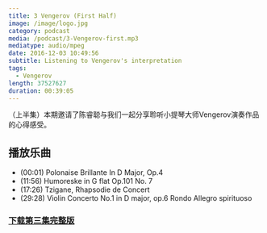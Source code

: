 ```yaml
---
title: 3 Vengerov (First Half)
image: /image/logo.jpg
category: podcast
media: /podcast/3-Vengerov-first.mp3
mediatype: audio/mpeg
date: 2016-12-03 10:49:56
subtitle: Listening to Vengerov's interpretation
tags:
  - Vengerov
length: 37527627
duration: 00:39:05
---
```

（上半集）本期邀请了陈睿聪与我们一起分享聆听小提琴大师Vengerov演奏作品的心得感受。

<!--more-->

## 播放乐曲
- (00:01) Polonaise Brillante In D Major, Op.4
- (11:56) Humoreske in G flat Op.101 No. 7
- (17:26) Tzigane, Rhapsodie de Concert
- (29:28) Violin Concerto No.1 in D major, op.6 Rondo Allegro spirituoso

### [下载第三集完整版](//static.sapu.gq/podcast/3-Vengerov.mp3)
